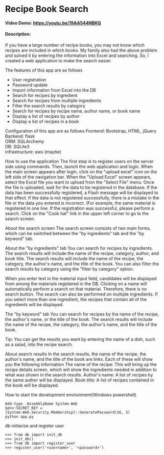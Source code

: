 # Recipe Book Search
#### Video Demo:  https://youtu.be/19AA544NBKQ
#### Description:
If you have a large number of recipe books, 
you may not know which recipes are included in which books.
My family also had the above problem and solved it 
by entering the information into Excel and searching.
So, I created a web application to make the search easier.

The features of this app are as follows
- User registration
- Password update
- Import information from Excel into the DB
- Search for recipes by ingredient
- Search for recipes from multiple ingredients
- Filter the search results by category
- Search for recipes by recipe name, author name, or book name
- Display a list of recipes by author
- Display a list of recipes in a book

Configuration of this app are as follows
Frontend: Bootstrap, HTML, jQuery  
Backend: flask  
ORM: SQLArchemy  
DB: SQLite3  
infrastructure: aws (maybe) 

How to use the application
The first step is to register users on the server side using commands.
Then, launch the web application and login. When the main screen appears after login, click on the "upload excel" icon on the left side of the navigation bar.
When the "Upload Excel" screen appears, select the Excel file you want to upload from the "Select File" menu. Once the file is uploaded, wait for the data to be registered in the database.
If the data has been successfully registered, a Flash message will be displayed to that effect. If the data is not registered successfully, there is a mistake in the file or the data you entered is incorrect.
(For example, the same material is registered in one line.
If the registration was successful, please perform a search. Click on the "Cook hat" link in the upper left corner to go to the search screen.

About the search screen
The search screen consists of two main forms, which can be switched between the "by ingredients" tab and the "by keyword" tab.

About the "by ingredients" tab
You can search for recipes by ingredients. The search results will include the name of the recipe, category, author, and book title. The search results will include the name of the recipe, the category, the author's name, and the title of the book. You can also filter the search results by category using the "filter by category" option.

When you enter text in the material input field, candidates will be displayed from among the materials registered in the DB. Clicking on a name will automatically perform a search on that material. Therefore, there is no search button. The search can also be performed on multiple ingredients. If you select more than one ingredient, the recipes that contain all of the ingredients will be displayed.

The "by keyword" tab
You can search for recipes by the name of the recipe, the author's name, or the title of the book. The search results will include the name of the recipe, the category, the author's name, and the title of the book.

Tip: You can get the results you want by entering the name of a dish, such as a salad, into the recipe search.

About search results
In the search results, the name of the recipe, the author's name, and the title of the book are links. Each of these will show you the following information
The name of the recipe: This will bring up the recipe details screen, which will show the ingredients needed in addition to what was shown in the search results.
Author's name: A list of recipes by the same author will be displayed.
Book title: A list of recipes contained in the book will be displayed.

How to start the development environment(Windows powershell)
```
Add-type -AssemblyName System.Web
$env:SECRET_KEY = [System.Web.Security.Membership]::GeneratePassword(16, 3)
python app.py
````

db initiarize and register user
```
>>> from db import init_db
>>> init_db()
>>> from db import register_user
>>> register_user('<username>', '<password>')
```

